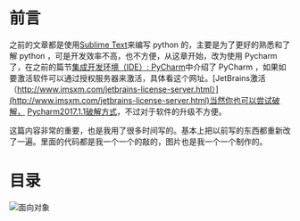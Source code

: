 # 前言 #


之前的文章都是使用[Sublime Text](http://www.sublimetext.com/)来编写 python 的，主要是为了更好的熟悉和了解 python ，可是开发效率不高，也不方便，从这章开始，改为使用 Pycharm 了，在之前的篇节[集成开发环境（IDE）: PyCharm](https://www.readwithu.com/python1/IDE.html)中介绍了 PyCharm ，如果如要激活软件可以通过授权服务器来激活，具体看这个网址。[JetBrains激活（http://www.imsxm.com/jetbrains-license-server.html）](http://www.imsxm.com/jetbrains-license-server.html)当然你也可以尝试破解，  [Pycharm2017.1.1破解方式](http://blog.csdn.net/zyfortirude/article/details/70800681)，不过对于软件的升级不方便。


这篇内容非常的重要，也是我用了很多时间写的。基本上把以前写的东西都重新改了一遍。里面的代码都是我一个一个的敲的，图片也是我一个一个制作的。




# 目录 #

![面向对象](media/%E9%9D%A2%E5%90%91%E5%AF%B9%E8%B1%A1.png)
















